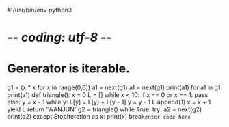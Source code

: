 
#!/usr/bin/env python3
# -*- coding: utf-8 -*-
# Generator is iterable.
g1 = (x * x for x in range(0,6))
a1 = next(g1)
a1 = next(g1)
print(a1)
for a1 in g1:
    print(a1)
def triangle():
    x = 0
    L = []
    while x < 10:
        if x == 0 or x == 1:
            pass
        else:
            y = x - 1
            while y:
                L[y] = L[y] + L[y - 1]
                y = y - 1
        L.append(1)
        x = x + 1
        yield L
    return 'WANJUN'
g2 = triangle()
while True:
    try:
        a2 = next(g2)
        print(a2)
    except StopIteration as x:
        print(x)
        break`enter code here`